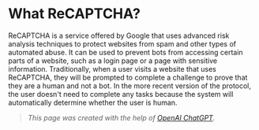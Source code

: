 # What ReCAPTCHA?

ReCAPTCHA is a service offered by Google that uses advanced risk analysis techniques to protect websites from spam and other types of automated abuse. It can be used to prevent bots from accessing certain parts of a website, such as a login page or a page with sensitive information. Traditionally, when a user visits a website that uses ReCAPTCHA, they will be prompted to complete a challenge to prove that they are a human and not a bot. In the more recent version of the protocol, the user doesn't need to complete any tasks because the system will automatically determine whether the user is human.

> *This page was created with the help of [OpenAI ChatGPT](https://openai.com/blog/chatgpt/).*